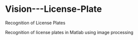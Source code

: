 # Vision---License-Plate
Recognition of License Plates 


Recognition of license plates in Matlab using image processing
